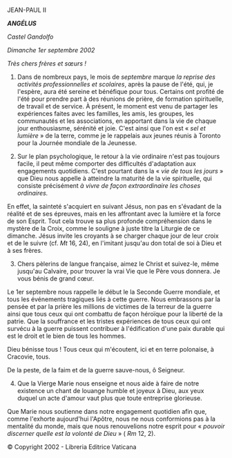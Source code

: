 JEAN-PAUL II

***ANGÉLUS***

*Castel Gandolfo*

*Dimanche 1er septembre 2002*

*Très chers frères et sœurs !*

1. Dans de nombreux pays, le mois de *septembre* marque *la reprise des activités professionnelles et scolaires*, après la pause de l'été, qui, je l'espère, aura été sereine et bénéfique pour tous. Certains ont profité de l'été pour prendre part à des réunions de prière, de formation spirituelle, de travail et de service. À présent, le moment est venu de partager les expériences faites avec les familles, les amis, les groupes, les communautés et les associations, en apportant dans la vie de chaque jour enthousiasme, sérénité et joie. C'est ainsi que l'on est « *sel et lumière* » de la terre, comme je le rappelais aux jeunes réunis à Toronto pour la Journée mondiale de la Jeunesse.

2. Sur le plan psychologique, le retour à la vie ordinaire n'est pas toujours facile, il peut même comporter des difficultés d'adaptation aux engagements quotidiens. C'est pourtant dans la « *vie de tous les jours* » que Dieu nous appelle à atteindre la maturité de la vie spirituelle, qui consiste précisément *à vivre de façon extraordinaire les choses ordinaires.*

En effet, la sainteté s'acquiert en suivant Jésus, non pas en s'évadant de la réalité et de ses épreuves, mais en les affrontant avec la lumière et la force de son Esprit. Tout cela trouve sa plus profonde compréhension dans le mystère de la Croix, comme le souligne à juste titre la Liturgie de ce dimanche. Jésus invite les croyants à se charger chaque jour de leur croix et de le suivre (cf. *Mt* 16, 24), en l'imitant jusqu'au don total de soi à Dieu et à ses frères.

3. Chers pèlerins de langue française, aimez le Christ et suivez-le, même jusqu'au Calvaire, pour trouver la vrai Vie que le Père vous donnera. Je vous bénis de grand cœur.

Le 1er septembre nous rappelle le début le la Seconde Guerre mondiale, et tous les événements tragiques liés à cette guerre. Nous embrassons par la pensée et par la prière les millions de victimes de la terreur de la guerre ainsi que tous ceux qui ont combattu de façon héroïque pour la liberté de la patrie. Que la souffrance et les tristes expériences de tous ceux qui ont survécu à la guerre puissent contribuer à l'édification d'une paix durable qui est le droit et le bien de tous les hommes.

Dieu bénisse tous ! Tous ceux qui m'écoutent, ici et en terre polonaise, à Cracovie, tous.

De la peste, de la faim et de la guerre sauve-nous, ô Seigneur.

4. Que la Vierge Marie nous enseigne et nous aide à faire de notre existence un chant de louange humble et joyeux à Dieu, aux yeux duquel un acte d'amour vaut plus que toute entreprise glorieuse.

Que Marie nous soutienne dans notre engagement quotidien afin que, comme l'exhorte aujourd'hui l'Apôtre, nous ne nous conformions pas à la mentalité du monde, mais que nous renouvelions notre esprit pour « *pouvoir discerner quelle est la volonté de Dieu* » ( *Rm* 12, 2).

© Copyright 2002 - Libreria Editrice Vaticana
